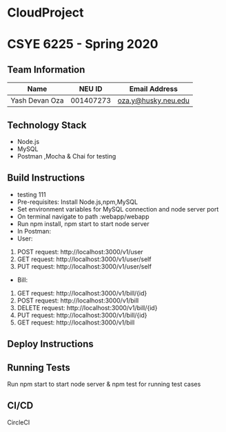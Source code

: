 # CloudProject
# CSYE 6225 - Spring 2020

## Team Information

| Name | NEU ID | Email Address |
| --- | --- | --- |
| Yash Devan Oza | 001407273 | oza.y@husky.neu.edu |

## Technology Stack
* Node.js
* MySQL
* Postman ,Mocha & Chai for testing

## Build Instructions
* testing 111
* Pre-requisites: Install Node.js,npm,MySQL
* Set environment variables for MySQL connection and node server port
* On terminal navigate to path :webapp/webapp
* Run npm install, npm start to start node server
* In Postman:
* User:
1. POST request: http://localhost:3000/v1/user
2. GET request: http://localhost:3000/v1/user/self
3. PUT request: http://localhost:3000/v1/user/self
* Bill:
1. GET request: http://localhost:3000/v1/bill/{id} 
2. POST request: http://localhost:3000/v1/bill
3. DELETE request: http://localhost:3000/v1/bill/{id}
4. PUT request: http://localhost:3000/v1/bill/{id}
5. GET request: http://localhost:3000/v1/bill

## Deploy Instructions

## Running Tests
Run npm start to start node server & npm test for running test cases

## CI/CD

CircleCI